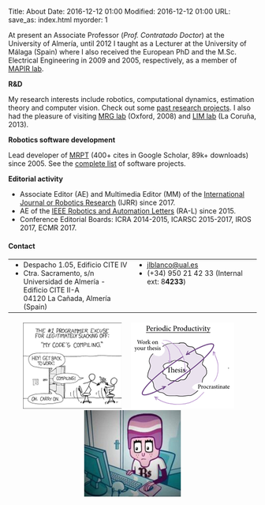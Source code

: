 Title: About
Date: 2016-12-12 01:00
Modified: 2016-12-12 01:00
URL:
save_as: index.html
myorder: 1

At present an Associate Professor (<i>Prof. Contratado Doctor</i>) at the University of Almería,
until 2012 I taught as a Lecturer at the University of Málaga (Spain)
where I also received the European PhD and the M.Sc. Electrical Engineering in 2009 and 2005, respectively, as a member of [MAPIR lab](http://mapir.isa.uma.es/mapirwebsite/).

**R&D**

My research interests include robotics, computational dynamics, estimation theory and computer vision.
Check out some [past research projects](http://mapir.isa.uma.es/mapirwebsite/index.php/projects-top-menu).
I also had the pleasure of visiting [MRG lab](http://mrg.robots.ox.ac.uk/) (Oxford, 2008)
and [LIM lab](http://lim.ii.udc.es/people.en.html) (La Coruña, 2013).</p>

**Robotics software development**

Lead developer of [MRPT](http://www.mrpt.org/) (400+ cites in Google Scholar, 89k+ downloads) since 2005.
See the [complete list]({filename}software.md) of software projects.

**Editorial activity**

  * Associate Editor (AE) and Multimedia Editor (MM) of the [International Journal or Robotics Research](http://journals.sagepub.com/home/ijr) (IJRR) since 2017.
  * AE of the [IEEE Robotics and Automation Letters](http://www.ieee-ras.org/publications/ra-l) (RA-L) since 2015.
  * Conference Editorial Boards: ICRA 2014-2015, ICARSC 2015-2017, IROS 2017, ECMR 2017.

#### Contact

<table style="border:none;">
<tr>
<td style="vertical-align:text-top;">
	<ul style="margin:0px;">
	<li style="list-style-image: url('imgs/icon_office.png');">Despacho 1.05, Edificio CITE IV </li>
	<li style="list-style-image: url('imgs/icon_postal.jpg');">
		Ctra. Sacramento, s/n <br/>
		Universidad de Almer&iacute;a - Edificio CITE II-A <br/>
		04120 La Ca&ntilde;ada, Almer&iacute;a (Spain)
		</li>
	</ul>
</td>
<td style="vertical-align:text-top;">
	<ul style="margin:0px;">
	<li style="list-style-image: url('imgs/icon_email.gif');"><a href="mailto:jlblanco@ual.es">jlblanco@ual.es</a></li>
	<li style="list-style-image: url('imgs/icon_phone.png');">(+34) 950 21 42 33  (Internal ext: 8<b>4233</b>) </li>
	</ul>
</td>
</tr>
</table>


<div style="text-align:center; margin-top: 20px;clear:both;">
	<a href="http://xkcd.com/303/" target="_blank" rel="nofollow"><img style="border:none;" src="imgs/compiling.png" alt="compiling" /></a>
	&nbsp; &nbsp;
	<a href="http://www.phdcomics.com/comics/archive.php?comicid=1354" target="_blank" rel="nofollow"><img style="border:none;" src="imgs/phd_thesis_procastinate.png" alt="phd comics" /></a>
	&nbsp; &nbsp;
	<a href="http://www.youtube.com/watch?v=2OBZHB5I89A" target="_blank" rel="nofollow"><img style="border:none;" src="imgs/enjuto-mojamuto.jpg" alt="Enjuto" title="¿Qui&eacute;n te env&iacute;a?" /></a>
</div>
